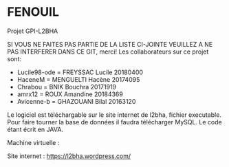 # FENOUIL
Projet GPI-L2BHA

SI VOUS NE FAITES PAS PARTIE DE LA LISTE CI-JOINTE VEUILLEZ A NE PAS INTERFERER DANS CE GIT, merci!
Les collaborateurs sur ce  projet  sont:
- Lucile98-ode = FREYSSAC Lucile 20180400
- HaceneM = MENGUELTI Hacène 20174095
- Chrabou = BNIK Bouchra 20171919
- amrx12 = ROUX Amandine 20184369
- Avicenne-b = GHAZOUANI Bilal 20163120



Le logiciel est téléchargable sur le site internet de l2bha, fichier executable.
Pour faire tourner la base de données il faudra télécharger MySQL.
Le code étant écrit en JAVA.


Machine virtuelle :

Site internet : https://l2bha.wordpress.com/
